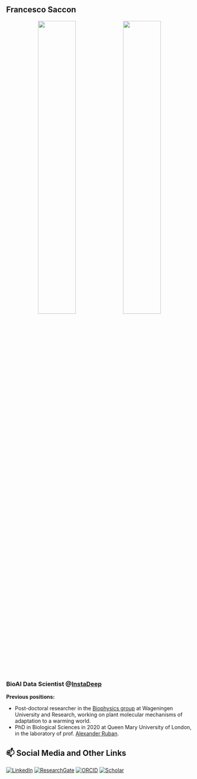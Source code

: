 ## Francesco Saccon

<p align="center">
  <img src="https://github.com/user-attachments/assets/d3faf164-f19b-4715-91bc-c9793ed5eaea" width="45%" />
  <img src="https://github.com/user-attachments/assets/37375f03-f4fc-46b4-a532-488f153851d0" width="45%" />
</p>

### BioAI Data Scientist @[InstaDeep](https://www.instadeep.com/)

**Previous positions:**

- Post-doctoral researcher in the [Biophysics group](https://www.wur.nl/en/research-results/chair-groups/agrotechnology-and-food-sciences/biomolecular-sciences/laboratory-of-biophysics.htm) at Wageningen University and Research, working on plant molecular mechanisms of adaptation to a warming world.
- PhD in Biological Sciences in 2020 at Queen Mary University of London, in the laboratory of prof. [Alexander Ruban](https://research.sbcs.qmul.ac.uk/a.ruban/index.htm).

## 📫 Social Media and Other Links
[![LinkedIn](https://img.shields.io/badge/LinkedIn-0077B5?style=for-the-badge&logo=linkedin&logoColor=white)](https://www.linkedin.com/in/francesco-saccon/)
[![ResearchGate](https://img.shields.io/badge/ResearchGate-00CCBB?style=for-the-badge&logo=ResearchGate&logoColor=white)](https://www.researchgate.net/profile/Francesco-Saccon?ev=hdr_xprf)
[![ORCID](https://img.shields.io/badge/orcid-A6CE39?style=for-the-badge&logo=orcid&logoColor=white)](https://orcid.org/0000-0001-6444-4952)
[![Scholar](https://img.shields.io/badge/Google_Scholar-4285F4?style=for-the-badge&logo=google-scholar&logoColor=white)](https://scholar.google.com/citations?user=McCYuIEAAAAJ&hl=en&oi=ao)

<!--
**Fra-Saccon/Fra-Saccon** is a ✨ _special_ ✨ repository because its `README.md` (this file) appears on your GitHub profile.

Here are some ideas to get you started:

- 🔭 I’m currently working on ...
- 🌱 I’m currently learning ...
- 👯 I’m looking to collaborate on ...
- 🤔 I’m looking for help with ...
- 💬 Ask me about ...
- 📫 How to reach me: ...
- 😄 Pronouns: ...
- ⚡ Fun fact: ...
-->
